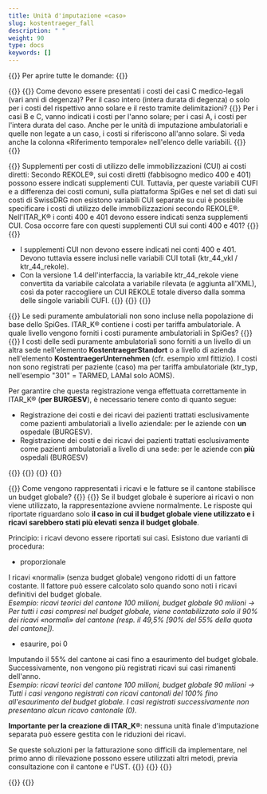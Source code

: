 ```yaml
---
title: Unità d'imputazione «caso»
slug: kostentraeger_fall
description: " "
weight: 90
type: docs
keywords: []
---
```


{{<faqBlock>}}
Per aprire tutte le domande: {{<collapsibleGroupCommand groupId="kostentraeger">}}

{{<numberedList>}}
{{<listItem>}}
Come devono essere presentati i costi dei casi C medico-legali (vari anni di degenza)? Per il caso intero (intera durata di degenza) o solo per i costi del rispettivo anno solare e il resto tramite delimitazioni?
{{<collapsibleBlock groupId="kostentraeger">}}
Per i casi B e C, vanno indicati i costi per l'anno solare; per i casi A, i costi per l'intera durata del caso. Anche per le unità di imputazione ambulatoriali e quelle non legate a un caso, i costi si riferiscono all'anno solare. Si veda anche la colonna «Riferimento temporale» nell'elenco delle variabili.
{{</collapsibleBlock>}}
{{</listItem>}}
<!--
{{<listItem>}}
I casi di lungodegenza possono essere forniti in SpiGes con KTR tipo 101=lungodegenza come unità di costo indipendente dal caso, anche se il SOMED per l'assistenza di lungodegenza viene registrato in parallelo?
{{<collapsibleBlock groupId="kostentraeger">}}
Se l'organizzazione compila il SOMED, questi costi devono essere registrati in SpiGes tramite il tipo KTR 101. Al contrario, i singoli casi di lunga durata in cure acute e riabilitazione (pazienti in attesa) devono essere mappati come tipo KTR 1 (=caso) e la corrispondente tariffa 7 (=tassa di cura). In questo modo si garantisce la correttezza dell'ITAR_K e delle statistiche.
{{</collapsibleBlock>}}
{{</listItem>}}
-->
{{<listItem>}}
Supplementi per costi di utilizzo delle immobilizzazioni (CUI) ai costi diretti:  Secondo REKOLE®, sui costi diretti (fabbisogno medico 400 e 401) possono essere indicati supplementi CUI. Tuttavia, per queste variabili CUFI e a differenza dei costi comuni, sulla piattaforma SpiGes e nel set di dati sui costi di SwissDRG non esistono variabili CUI separate su cui è possibile specificare i costi di utilizzo delle immobilizzazioni secondo REKOLE®. Nell'ITAR_K® i conti 400 e 401 devono essere indicati senza supplementi CUI. Cosa occorre fare con questi supplementi CUI sui conti 400 e 401?
{{<collapsibleBlock groupId="kostentraeger">}}
{{<markdown>}}

- I supplementi CUI non devono essere indicati nei conti 400 e 401. Devono tuttavia essere inclusi nelle variabili CUI totali (ktr_44_vkl / ktr_44_rekole).
- Con la versione 1.4 dell'interfaccia, la variabile ktr_44_rekole viene convertita da variabile calcolata a variabile rilevata (e aggiunta all'XML), così da poter raccogliere un CUI REKOLE totale diverso dalla somma delle singole variabili CUFI.
{{</markdown>}}
{{</collapsibleBlock>}}
{{</listItem>}}

{{<listItem>}}
Le sedi puramente ambulatoriali non sono incluse nella popolazione di base dello SpiGes. ITAR_K® contiene i costi per tariffa ambulatoriale. A quale livello vengono forniti i costi puramente ambulatoriali in SpiGes?
{{<collapsibleBlock groupId="kostentraeger">}}
{{<markdown>}}
I costi delle sedi puramente ambulatoriali sono forniti a un livello di un altra sede nell'elemento **KostentraegerStandort** o a livello di azienda nell'elemento **KostentraegerUnternehmen** (cfr. esempio xml fittizio). I costi non sono registrati per paziente (caso) ma per tariffa ambulatoriale (ktr_typ, nell'esempio "301" = TARMED, LAMal solo AOMS).

Per garantire che questa registrazione venga effettuata correttamente in ITAR_K® (**per BURGESV**), è necessario tenere conto di quanto segue:

- Registrazione dei costi e dei ricavi dei pazienti trattati esclusivamente come pazienti ambulatoriali a livello aziendale: per le aziende con **un** ospedale (BURGESV).
- Registrazione dei costi e dei ricavi dei pazienti trattati esclusivamente come pazienti ambulatoriali a livello di una sede: per le aziende con **più** ospedali (BURGESV)

{{<insertImage image="xml_tarifambu.png" class="edge max-w-70">}}
{{</markdown>}}
{{</collapsibleBlock>}}
{{</listItem>}}

{{<listItem>}} <!--DeepL-->
Come vengono rappresentati i ricavi e le fatture se il cantone stabilisce un budget globale?
{{<collapsibleBlock groupId="kostentraeger">}}
{{<markdown>}}
Se il budget globale è superiore ai ricavi o non viene utilizzato, la rappresentazione avviene normalmente. Le risposte qui riportate riguardano solo **il caso in cui il budget globale viene utilizzato e i ricavi sarebbero stati più elevati senza il budget globale**.

Principio: i ricavi devono essere riportati sui casi.
Esistono due varianti di procedura:
- proporzionale

I ricavi «normali» (senza budget globale) vengono ridotti di un fattore costante. Il fattore può essere calcolato solo quando sono noti i ricavi definitivi del budget globale.  
_Esempio: ricavi teorici del cantone 100 milioni, budget globale 90 milioni -> Per tutti i casi compresi nel budget globale, viene contabilizzato solo il 90% dei ricavi «normali» del cantone (resp. il 49,5% [90% del 55% della quota del cantone])._

- esaurire, poi 0

Imputando il 55% del cantone ai casi fino a esaurimento del budget globale. Successivamente, non vengono più registrati ricavi sui casi rimanenti dell'anno.  
_Esempio: ricavi teorici del cantone 100 milioni, budget globale 90 milioni -> Tutti i casi vengono registrati con ricavi cantonali del 100% fino all'esaurimento del budget globale. I casi registrati successivamente non presentano alcun ricavo cantonale (0)._

**Importante per la creazione di ITAR_K®**: nessuna unità finale d'imputazione separata può essere gestita con le riduzioni dei ricavi.

Se queste soluzioni per la fatturazione sono difficili da implementare, nel primo anno di rilevazione possono essere utilizzati altri metodi, previa consultazione con il cantone e l'UST. 
{{</markdown>}}
{{</collapsibleBlock>}}
{{</listItem>}}

{{</numberedList>}}
{{</faqBlock>}}
